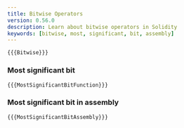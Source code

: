 ```yaml
---
title: Bitwise Operators
version: 0.56.0
description: Learn about bitwise operators in Solidity
keywords: [bitwise, most, significant, bit, assembly]
---
```


```solidity
{{{Bitwise}}}
```

### Most significant bit

```solidity
{{{MostSignificantBitFunction}}}
```

### Most significant bit in assembly

```solidity
{{{MostSignificantBitAssembly}}}
```
